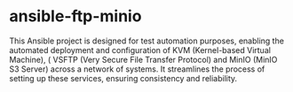 # ansible-ftp-minio
This Ansible project is designed for test automation purposes, enabling the automated deployment and configuration of KVM (Kernel-based Virtual Machine), ( VSFTP (Very Secure File Transfer Protocol) and MinIO (MinIO S3 Server) across a network of systems. It streamlines the process of setting up these services, ensuring consistency and reliability.
